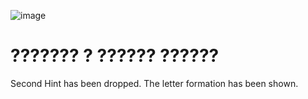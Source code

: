 ![image](https://github.com/ZhenPlaz/Mystery-OS/assets/116976348/a914754c-def8-4b9f-9bb9-90e953347db9) 
# ??????? ? ?????? ??????
Second Hint has been dropped. The letter formation has been shown.
